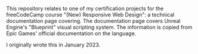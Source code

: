This repository relates to one of my certification projects for the freeCodeCamp course "(New) Responsive Web Design": a technical documentation page covering.
The documentation page covers Unreal Engine's "Blueprint" visual scripting system. The information is copied from Epic Games' official documentation on the language.

I originally wrote this in January 2023.
